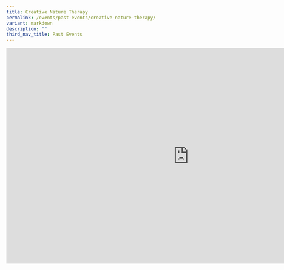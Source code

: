 ```yaml
---
title: Creative Nature Therapy
permalink: /events/past-events/creative-nature-therapy/
variant: markdown
description: ""
third_nav_title: Past Events
---
```

<iframe allowfullscreen="true" height="569" width="960" frameborder="0" src="https://docs.google.com/presentation/d/e/2PACX-1vQQRvaoT2Bwm4cA-9i-Mvr9hjV6-JXhISq1S0SKT_xM8E2N4kB241MrGNOvZgQPJwvN9G2n4U2H_hmZ/embed?start=true&amp;loop=true&amp;delayms=5000"></iframe>